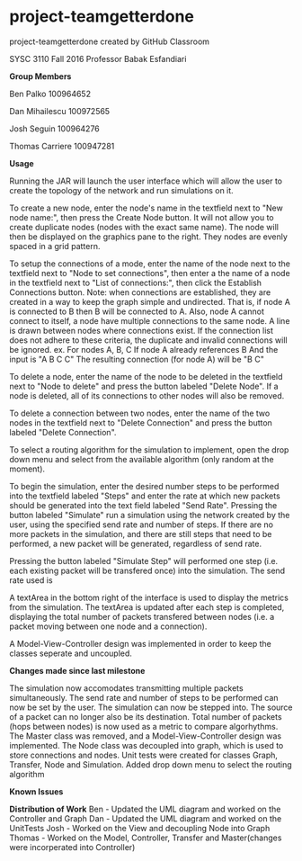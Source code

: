 # project-teamgetterdone
project-teamgetterdone created by GitHub Classroom

SYSC 3110 Fall 2016
Professor Babak Esfandiari

<B>Group Members </B>

Ben Palko 100964652

Dan Mihailescu	100972565

Josh Seguin	100964276

Thomas Carriere 100947281

<B>Usage</B>

Running the JAR will launch the user interface which will allow the user to create the topology of the network and run simulations on it.

To create a new node, enter the node's name in the textfield next to "New node name:", then press the Create Node button.
It will not allow you to create duplicate nodes (nodes with the exact same name). The node will then be displayed on the graphics pane to the right. They nodes are evenly spaced in a grid pattern.

To setup the connections of a mode, enter the name of the node next to the textfield next to "Node to set connections",
then enter a the name of a node in the textfield next to "List of connections:", then click the Establish Connections button.
Note: when connections are established, they are created in a way to keep the graph simple and undirected.
That is, if node A is connected to B then B will be connected to A. Also, node A cannot connect to itself, a node have multiple connections to the same node. A line is drawn between nodes where connections exist.
If the connection list does not adhere to these criteria, the duplicate and invalid connections will be ignored.
ex.
For nodes A, B, C
If node A already references B 
And the input is "A B C C"
The resulting connection (for node A) will be "B C"

To delete a node, enter the name of the node to be deleted in the textfield next to "Node to delete" and press the button labeled "Delete Node". If a node is deleted, all of its connections to other nodes will also be removed.

To delete a connection between two nodes, enter the name of the two nodes in the textfield next to "Delete Connection" and press the button labeled "Delete Connection".

To select a routing algorithm for the simulation to implement, open the drop down menu and select from the available algorithm (only random at the moment).

To begin the simulation, enter the desired number steps to be performed into the textfield labeled "Steps" and enter the rate at which new packets should be generated into the text field labeled "Send Rate". Pressing the button labeled "Simulate" run a simulation using the network created by the user, using the specified send rate and number of steps. If there are no more packets in the simulation, and there are still steps that need to be performed, a new packet will be generated, regardless of send rate.

Pressing the button labeled "Simulate Step" will performed one step (i.e. each existing packet will be transfered once) into the simulation. The send rate used is

A textArea in the bottom right of the interface is used to display the metrics from the simulation. The textArea is updated after each step is completed, displaying the total number of packets transfered between nodes (i.e. a packet moving between one node and a connection).

A Model-View-Controller design was implemented in order to keep the classes seperate and uncoupled.

<B>Changes made since last milestone</B>

The simulation now accomodates transmitting multiple packets simultaneously. The send rate and number of steps to be performed can now be set by the user. The simulation can now be stepped into. The source of a packet can no longer also be its destination. Total number of packets (hops between nodes) is now used as a metric to compare algorhythms.
The Master class was removed, and a Model-View-Controller design was implemented. 
The Node class was decoupled into graph, which is used to store connections and nodes.
Unit tests were created for classes Graph, Transfer, Node and Simulation.
Added drop down menu to select the routing algorithm

<B>Known Issues </B>

<B>Distribution of Work</B>
Ben - Updated the UML diagram and worked on the Controller and Graph
Dan - Updated the UML diagram and worked on the UnitTests
Josh - Worked on the View and decoupling Node into Graph
Thomas - Worked on the Model, Controller, Transfer and Master(changes were incorperated into Controller)

